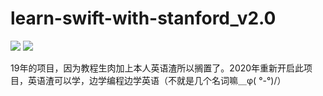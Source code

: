 # learn-swift-with-stanford_v2.0
![](https://img.shields.io/badge/Xcode-11.5-blue?logo=xcode&logoColor=white)
![](https://img.shields.io/badge/Swift-5.2.4-orange?logo=swift&logoColor=orange)

19年的项目，因为教程生肉加上本人英语渣所以搁置了。2020年重新开启此项目，英语渣可以学，边学编程边学英语（不就是几个名词嘛＿φ( °-°)/）
